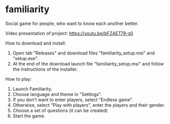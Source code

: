# familiarity
Social game for people, who want to know each another better.

Video presentation of project: https://youtu.be/bFZAET79-s0

How to download and install:

1. Open tab "Releases" and download files "familiarity_setup.msi" and "setup.exe".
2. At the end of the download launch file "familiarity_setup.msi" and follow the instructions of the installer.

How to play:
1. Launch Familiarity.
2. Choose language and theme in "Settings".
3. If you don't want to enter players, select "Endless game". 
4. Otherwise, select "Play with players", enter the players and their gender.
5. Choose a set of questions (it can be created)
6. Start the game. 
